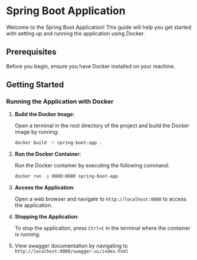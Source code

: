 # Spring Boot Application

Welcome to the Spring Boot Application! This guide will help you get started with setting up and running the application using Docker.

## Prerequisites

Before you begin, ensure you have Docker installed on your machine.

## Getting Started

### Running the Application with Docker

1. **Build the Docker Image**:

   Open a terminal in the root directory of the project and build the Docker image by running:

   ```sh
   docker build -t spring-boot-app .
2. **Run the Docker Container**:

   Run the Docker container by executing the following command:

   ```sh
   docker run -p 8080:8080 spring-boot-app

3. **Access the Application**:

   Open a web browser and navigate to `http://localhost:8080` to access the application.
4. **Stopping the Application**:

   To stop the application, press `Ctrl+C` in the terminal where the container is running.
5. View swagger documentation by navigating to `http://localhost:8080/swagger-ui/index.html`